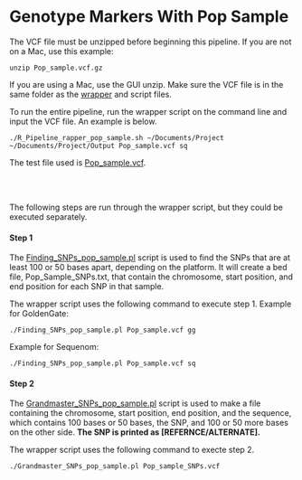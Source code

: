 # Genotype Markers With Pop Sample

The VCF file must be unzipped before beginning this pipeline.
If you are not on a Mac, use this example:
`````shell
unzip Pop_sample.vcf.gz
`````
If you are using a Mac, use the GUI unzip.
Make sure the VCF file is in the same folder as the [wrapper](https://github.com/mcastronova/genotypeR/blob/master/inst/SequenomMarkers_v2/pop_sample/R_Pipeline_rapper_pop_sample.sh) and script files. 

To run the entire pipeline, run the wrapper script on the command line and input the VCF file. An example is below.
`````shell
./R_Pipeline_rapper_pop_sample.sh ~/Documents/Project ~/Documents/Project/Output Pop_sample.vcf sq
`````
The test file used is [Pop_sample.vcf](https://github.com/mcastronova/genotypeR/blob/master/inst/SequenomMarkers_v2/pop_sample/test_files/Pop_sample.vcf.zip).

<br />
<br />

The following steps are run through the wrapper script, but they could be executed separately.
#### Step 1
The [Finding_SNPs_pop_sample.pl](https://github.com/mcastronova/genotypeR/blob/master/inst/SequenomMarkers_v2/pop_sample/Finding_SNPs_pop_sample.pl) script is used to find the SNPs that are at least 100 or 50 bases apart, depending on the platform. It will create a bed file, Pop_Sample_SNPs.txt, that contain the chromosome, start position, and end position for each SNP in that sample.

The wrapper script uses the following command to execute step 1.
Example for GoldenGate:
`````shell
./Finding_SNPs_pop_sample.pl Pop_sample.vcf gg
`````
Example for Sequenom:
`````shell
./Finding_SNPs_pop_sample.pl Pop_sample.vcf sq
`````

#### Step 2
The [Grandmaster_SNPs_pop_sample.pl](https://github.com/mcastronova/genotypeR/blob/master/inst/SequenomMarkers_v2/pop_sample/Grandmaster_SNPs_pop_sample.pl) script is used to make a file containing the chromosome, start position, end position, and the sequence, which contains 100 bases or 50 bases, the SNP, and 100 or 50 more bases on the other side. **The SNP is printed as [REFERNCE/ALTERNATE].**

The wrapper script uses the following command to execte step 2.
`````shell
./Grandmaster_SNPs_pop_sample.pl Pop_sample_SNPs.vcf
`````
